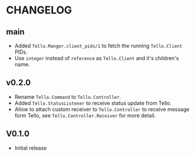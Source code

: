 # CHANGELOG

## main

- Added `Tello.Manger.client_pids/1` to fetch the running `Tello.Client` PIDs.
- Use `integer` instead of `reference` as `Tello.Client` and it's children's name.

## v0.2.0

- Rename `Tello.Command` to `Tello.Controller`.
- Added `Tello.StatusListener` to receive status update from Tello.
- Allow to attach custom receiver to `Tello.Controller` to receive message form Tello, see `Tello.Controller.Receiver` for more detail.

## V0.1.0

- Initial release

